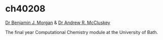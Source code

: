 # ch40208

[Dr Benjamin J. Morgan](https://github.com/bjmorgan) & [Dr Andrew R. McCluskey](https://github.com/arm61)

The final year Computational Chemistry module at the University of Bath.
